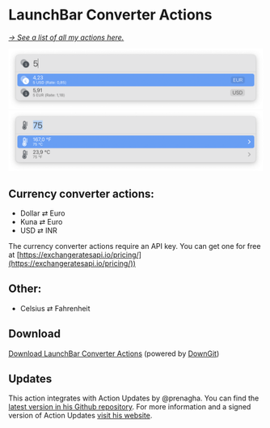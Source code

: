 # LaunchBar Converter Actions

*[→ See a list of all my actions here.](https://ptujec.github.io/launchbar)* 

<img src="dollar.png" width="600"/>

<img src="temp.png" width="600"/> 

## Currency converter actions: 

- Dollar ⇄ Euro 
- Kuna ⇄ Euro 
- USD ⇄ INR

The currency converter actions require an API key. You can get one for free at [https://exchangeratesapi.io/pricing/](https://exchangeratesapi.io/pricing/))

## Other:
- Celsius ⇄ Fahrenheit

## Download

[Download LaunchBar Converter Actions](https://minhaskamal.github.io/DownGit/#/home?url=https://github.com/Ptujec/LaunchBar/tree/master/Converter-Actions) (powered by [DownGit](https://github.com/MinhasKamal/DownGit))

## Updates

This action integrates with Action Updates by @prenagha. You can find the [latest version in his Github repository](https://github.com/prenagha/launchbar). For more information and a signed version of Action Updates [visit his website](https://renaghan.com/launchbar/action-updates/).